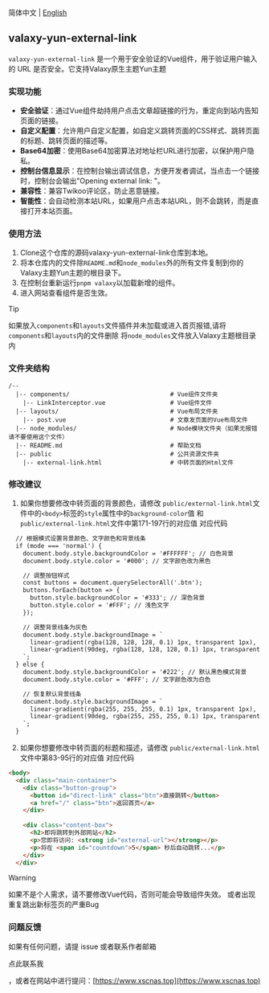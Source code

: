 简体中文 | [English](README_en.md)

## valaxy-yun-external-link

`valaxy-yun-external-link` 是一个用于安全验证的Vue组件，用于验证用户输入的 URL 是否安全。它支持Valaxy原生主题Yun主题

### 实现功能

- **安全验证**：通过Vue组件劫持用户点击文章超链接的行为，重定向到站内告知页面的链接。
- **自定义配置**：允许用户自定义配置，如自定义跳转页面的CSS样式、跳转页面的标题、跳转页面的描述等。
- **Base64加密**：使用Base64加密算法对地址栏URL进行加密，以保护用户隐私。
- **控制台信息显示**：在控制台输出调试信息，方便开发者调试，当点击一个链接时，控制台会输出"Opening external link: "。
- **兼容性**：兼容Twikoo评论区，防止恶意链接。
- **智能性**：会自动检测本站URL，如果用户点击本站URL，则不会跳转，而是直接打开本站页面。

### 使用方法

1. Clone这个仓库的源码valaxy-yun-external-link仓库到本地。
2. 将本仓库内的文件除`README.md`和`node_modules`外的所有文件复制到你的Valaxy主题Yun主题的根目录下。
3. 在控制台重新运行`pnpm valaxy`以加载新增的组件。
4. 进入网站查看组件是否生效。


> [!TIP]
> 如果放入`components`和`layouts`文件插件并未加载或进入首页报错,请将`components`和`layouts`内的文件删除
> 将`node_modules`文件放入Valaxy主题根目录内


### 文件夹结构

```
/--
  |-- components/                            # Vue组件文件夹
    |-- LinkInterceptor.vue                  # Vue组件文件
  |-- layouts/                               # Vue布局文件夹
    |-- post.vue                             # 文章发页面的Vue布局文件
  |-- node_modules/                          # Node模块文件夹（如果无报错请不要使用这个文件）
  |-- README.md                              # 帮助文档
  |-- public                                 # 公共资源文件夹
    |-- external-link.html                   # 中转页面的Html文件
```

### 修改建议

1. 如果你想要修改中转页面的背景颜色，请修改
`public/external-link.html`文件中的`<body>`标签的`style`属性中的`background-color`值 和
`public/external-link.html`文件中第171-197行的对应值
对应代码
```html
  // 根据模式设置背景颜色、文字颜色和背景线条
  if (mode === 'normal') {
    document.body.style.backgroundColor = '#FFFFFF'; // 白色背景
    document.body.style.color = '#000'; // 文字颜色改为黑色

    // 调整按钮样式
    const buttons = document.querySelectorAll('.btn');
    buttons.forEach(button => {
      button.style.backgroundColor = '#333'; // 深色背景
      button.style.color = '#FFF'; // 浅色文字
    });

    // 调整背景线条为灰色
    document.body.style.backgroundImage = `
      linear-gradient(rgba(128, 128, 128, 0.1) 1px, transparent 1px),
      linear-gradient(90deg, rgba(128, 128, 128, 0.1) 1px, transparent 1px)
    `;
  } else {
    document.body.style.backgroundColor = '#222'; // 默认黑色模式背景
    document.body.style.color = '#FFF'; // 文字颜色改为白色

    // 恢复默认背景线条
    document.body.style.backgroundImage = `
      linear-gradient(rgba(255, 255, 255, 0.1) 1px, transparent 1px),
      linear-gradient(90deg, rgba(255, 255, 255, 0.1) 1px, transparent 1px)
    `;
  }
```

2. 如果你想要修改中转页面的标题和描述，请修改
`public/external-link.html`文件中第83-95行的对应值
对应代码

```html
<body>
  <div class="main-container">
    <div class="button-group">
      <button id="direct-link" class="btn">直接跳转</button>
      <a href="/" class="btn">返回首页</a>
    </div>
    
    <div class="content-box">
      <h2>即将跳转到外部网站</h2>
      <p>您即将访问: <strong id="external-url"></strong></p>
      <p>将在 <span id="countdown">5</span> 秒后自动跳转...</p>
    </div>
  </div>
```


> [!WARNING]
> 如果不是个人需求，请不要修改Vue代码，否则可能会导致组件失效。
> 或者出现重复跳出新标签页的严重Bug


### 问题反馈

如果有任何问题，请提 issue 或者联系作者邮箱 <p><a :href="`mailto:Mete0r_xsc@hotmail.com`">点此联系我</a></p>，或者在网站中进行提问：[https://www.xscnas.top](https://www.xscnas.top)